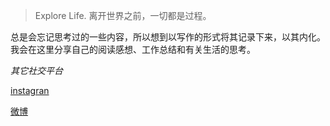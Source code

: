 > Explore Life. 
> 离开世界之前，一切都是过程。

总是会忘记思考过的一些内容，所以想到以写作的形式将其记录下来，以其内化。
我会在这里分享自己的阅读感想、工作总结和有关生活的思考。


*其它社交平台*

[instagran](https://www.instagram.com/nickkk_zdd/)

[微博](https://weibo.com/u/3172759482?is_all=1)
